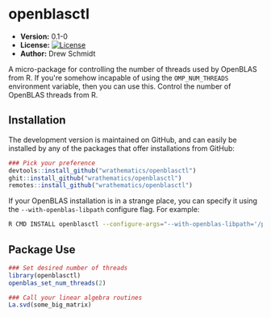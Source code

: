 # openblasctl

* **Version:** 0.1-0
* **License:** [![License](http://img.shields.io/badge/license-BSD%202--Clause-orange.svg?style=flat)](http://opensource.org/licenses/BSD-2-Clause)
* **Author:** Drew Schmidt


A micro-package for controlling the number of threads used by OpenBLAS from R.  If you're somehow incapable of using the `OMP_NUM_THREADS` environment variable, then you can use this. Control the number of OpenBLAS threads from R.


## Installation

The development version is maintained on GitHub, and can easily be installed by any of the packages that offer installations from GitHub:

```r
### Pick your preference
devtools::install_github("wrathematics/openblasctl")
ghit::install_github("wrathematics/openblasctl")
remotes::install_github("wrathematics/openblasctl")
```

If your OpenBLAS installation is in a strange place, you can specify it using the `--with-openblas-libpath` configure flag. For example:

```bash
R CMD INSTALL openblasctl --configure-args="--with-openblas-libpath='/path/to/libopenblas/files/'"
```


## Package Use

```r
### Set desired number of threads
library(openblasctl)
openblas_set_num_threads(2)

### Call your linear algebra routines
La.svd(some_big_matrix)
```
